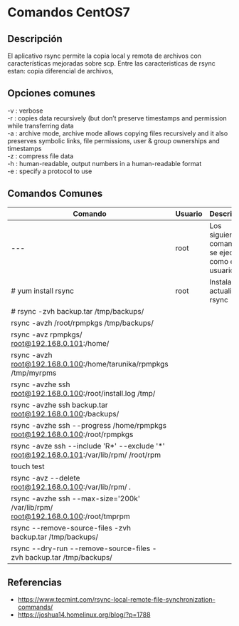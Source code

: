 # Comandos CentOS7

## Descripción
El aplicativo rsync permite la copia local y remota de archivos con características mejoradas sobre scp.
Entre las caracteristicas de rsync estan: copia diferencial de archivos,

## Opciones comunes

-v : verbose  
-r : copies data recursively (but don’t preserve timestamps and permission while transferring data  
-a : archive mode, archive mode allows copying files recursively and it also preserves symbolic links, file permissions, user & group ownerships and timestamps  
-z : compress file data  
-h : human-readable, output numbers in a human-readable format  
-e : specify a protocol to use

## Comandos Comunes

| Comando   | Usuario | Descripción   |
|------|------|------|
| --- | root | Los siguientes comandos se ejecutan como el usuario root |
| # yum install rsync | root | Instala ó actualiza rsync |
| # rsync -zvh backup.tar /tmp/backups/  |  |  |
|  rsync -avzh /root/rpmpkgs /tmp/backups/ |  |  |
| rsync -avz rpmpkgs/ root@192.168.0.101:/home/ |  |  |
| rsync -avzh root@192.168.0.100:/home/tarunika/rpmpkgs /tmp/myrpms |  |  |
| rsync -avzhe ssh root@192.168.0.100:/root/install.log /tmp/ |  |  |
| rsync -avzhe ssh backup.tar root@192.168.0.100:/backups/ |  |  |
| rsync -avzhe ssh --progress /home/rpmpkgs root@192.168.0.100:/root/rpmpkgs |  |  |
| rsync -avze ssh --include 'R*' --exclude '*' root@192.168.0.101:/var/lib/rpm/ /root/rpm |  |  |
| touch test | | |
| rsync -avz --delete root@192.168.0.100:/var/lib/rpm/ . | | |
| rsync -avzhe ssh --max-size='200k' /var/lib/rpm/ root@192.168.0.100:/root/tmprpm | | |
| rsync --remove-source-files -zvh backup.tar /tmp/backups/ | | |
| rsync --dry-run --remove-source-files -zvh backup.tar /tmp/backups/ | | |

## Referencias
* https://www.tecmint.com/rsync-local-remote-file-synchronization-commands/
* https://joshua14.homelinux.org/blog/?p=1788
